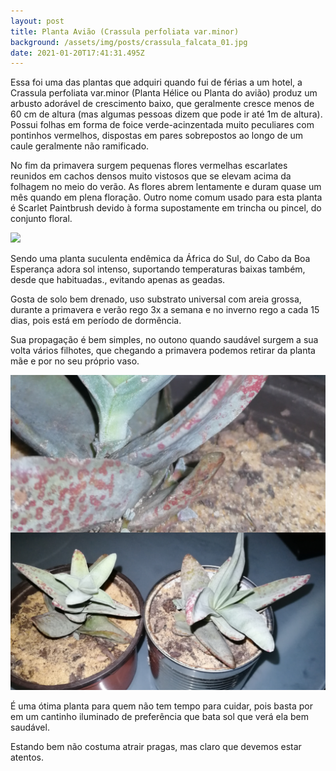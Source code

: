 ```yaml
---
layout: post
title: Planta Avião (Crassula perfoliata var.minor)
background: /assets/img/posts/crassula_falcata_01.jpg
date: 2021-01-20T17:41:31.495Z
---
```

Essa foi uma das plantas que adquiri quando fui de férias a um hotel, a Crassula perfoliata var.minor (Planta Hélice ou Planta do avião) produz um arbusto adorável de crescimento baixo, que geralmente cresce menos de 60 cm de altura (mas algumas pessoas dizem que pode ir até 1m de altura). Possui folhas em forma de foice verde-acinzentada muito peculiares com pontinhos vermelhos, dispostas em pares sobrepostos ao longo de um caule geralmente não ramificado.

No fim da primavera surgem pequenas flores vermelhas escarlates reunidos em cachos densos muito vistosos que se elevam acima da folhagem no meio do verão. As flores abrem lentamente e duram quase um mês quando em plena floração. Outro nome comum usado para esta planta é Scarlet Paintbrush devido à forma supostamente em trincha ou pincel, do conjunto floral. 

![](http://4.bp.blogspot.com/-rQZrTwFncY0/UfgGKTg7DrI/AAAAAAAAKhY/NMKVOcEit5w/s1600/DSC05669.JPG)


Sendo uma planta suculenta endêmica da África do Sul, do Cabo da Boa Esperança adora sol intenso, suportando temperaturas baixas também, desde que habituadas., evitando apenas as geadas.

Gosta de solo bem drenado, uso substrato universal com areia grossa, durante a primavera e verão rego 3x a semana e no inverno rego a cada 15 dias, pois está em período de dormência.

Sua propagação é bem simples, no outono quando saudável surgem a sua volta vários filhotes, que chegando a primavera podemos retirar da planta mãe e por no seu próprio vaso.

![](/assets/img/posts/incollage_20210120_181720503.jpg)

É uma ótima planta para quem não tem tempo para cuidar, pois basta por em um cantinho iluminado de preferência que bata sol que verá ela bem saudável.

Estando bem não costuma atrair pragas, mas claro que devemos estar atentos.

